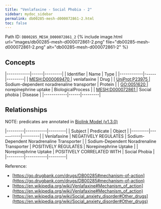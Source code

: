 ```yaml
---
title: "Venlafaxine - Social Phobia - 2"
sidebar: mydoc_sidebar
permalink: db00285-mesh-d000072861-2.html
toc: false 
---
```



Path ID: `DB00285_MESH_D000072861_2`
{% include image.html url="images/db00285-mesh-d000072861-2.png" file="db00285-mesh-d000072861-2.png" alt="db00285-mesh-d000072861-2" %}

## Concepts

|------------|------|---------|
| Identifier | Name | Type    |
|------------|------|---------|
| <a href="https://identifiers.org/MESH:D000069470">MESH:D000069470 </a> | venlafaxine | Drug |
| <a href="https://identifiers.org/UniProt:P23975">UniProt:P23975 </a> | Sodium-dependent noradrenaline transporter | Protein |
| <a href="https://identifiers.org/GO:0051620">GO:0051620 </a> | norepinephrine uptake | BiologicalProcess |
| <a href="https://identifiers.org/MESH:D000072861">MESH:D000072861 </a> | Social phobia | Disease |
|------------|------|---------|

## Relationships


NOTE: predicates are annotated in <a href="https://github.com/biolink/biolink-model/releases/tag/v1.3.0">Biolink Model (v1.3.0)</a>

|---------|-----------|---------|
| Subject | Predicate | Object  |
|---------|-----------|---------|
| Venlafaxine | NEGATIVELY REGULATES | Sodium-Dependent Noradrenaline Transporter |
| Sodium-Dependent Noradrenaline Transporter | POSITIVELY REGULATES | Norepinephrine Uptake |
| Norepinephrine Uptake | POSITIVELY CORRELATED WITH | Social Phobia |
|---------|-----------|---------|

Reference: 
  - [https://go.drugbank.com/drugs/DB00285#mechanism-of-action](https://go.drugbank.com/drugs/DB00285#mechanism-of-action)
  - [https://en.wikipedia.org/wiki/Venlafaxine#Mechanism_of_action](https://en.wikipedia.org/wiki/Venlafaxine#Mechanism_of_action)
  - [https://en.wikipedia.org/wiki/Social_anxiety_disorder#Other_drugs](https://en.wikipedia.org/wiki/Social_anxiety_disorder#Other_drugs)

